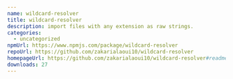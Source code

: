 ```yaml
---
name: wildcard-resolver
title: wildcard-resolver
description: import files with any extension as raw strings.
categories:
  - uncategorized
npmUrl: https://www.npmjs.com/package/wildcard-resolver
repoUrl: https://github.com/zakarialaoui10/wildcard-resolver
homepageUrl: https://github.com/zakarialaoui10/wildcard-resolver#readme
downloads: 27
---
```

